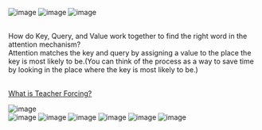 
![image](https://user-images.githubusercontent.com/21165474/221467895-7b4c9c46-ebed-4998-834f-7cd82443b2fd.png)
![image](https://user-images.githubusercontent.com/21165474/222061294-36eefce8-98ef-40f3-ad74-1acbf763eaa6.png)
![image](https://user-images.githubusercontent.com/21165474/222061317-ef730efa-db71-4138-86b2-2c1cad804fb0.png)

<br>
How do Key, Query, and Value work together to find the right word in the attention mechanism?<br>
Attention matches the key and query by assigning a value to the place the key is most likely to be.(You can think of the process as a way to save time by looking in the place where the key is most likely to be.)<br>


<br>[What is Teacher Forcing?](https://towardsdatascience.com/what-is-teacher-forcing-3da6217fed1c)

![image](https://user-images.githubusercontent.com/21165474/226242753-a36199ea-dd2a-4beb-a4fb-3d859bbd53c5.png)
<br>
![image](https://user-images.githubusercontent.com/21165474/226243447-f418b3f8-dfc3-4b96-9d74-bea0bb04dadd.png)
![image](https://user-images.githubusercontent.com/21165474/226243495-1a3a38ea-f3d4-4924-8926-a5f1c9802360.png)
![image](https://user-images.githubusercontent.com/21165474/226251566-3d3c221f-1226-4f44-9b99-a7549b732ee1.png)
![image](https://user-images.githubusercontent.com/21165474/226251644-e8ed1903-ac51-4c6e-9abd-fa629d9913a5.png)
![image](https://user-images.githubusercontent.com/21165474/226251771-5f7994de-abb2-4888-a701-ceadfc95b498.png)
![image](https://user-images.githubusercontent.com/21165474/226251822-164fbcc5-1142-448c-aa19-1227fa80ca60.png)
